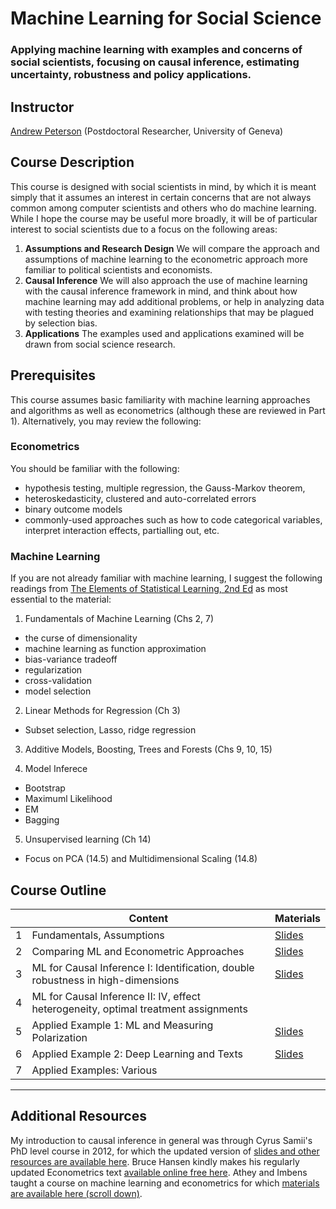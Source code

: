 # Machine Learning for Social Science #
### Applying machine learning with examples and concerns of social scientists, focusing on causal inference, estimating uncertainty, robustness and policy applications. ##


## Instructor ##

[Andrew Peterson](http://www.andrewjerelpeterson.com/ "Andrew Peterson") (Postdoctoral Researcher, University of Geneva)

## Course Description
This course is designed with social scientists in mind, by which it is meant simply that it assumes an interest in certain concerns that are not always common among computer scientists and others who do machine learning. While I hope the course may be useful more broadly, it will be of particular interest to social scientists due to a focus on the following areas:
1. **Assumptions and Research Design** We will compare the approach and assumptions of machine learning to the econometric approach more familiar to political scientists and economists.
2. **Causal Inference** We will also approach the use of machine learning with the causal inference framework in mind, and think about how machine learning may add additional problems, or help in analyzing data with testing theories and examining relationships that may be plagued by selection bias.
3. **Applications** The examples used and applications examined will be drawn from social science research.


## Prerequisites ##

This course assumes basic familiarity with machine learning approaches and algorithms as well as econometrics (although these are reviewed in Part 1). Alternatively, you may review the following:

### Econometrics ###
You should be familiar with the following:
- hypothesis testing, multiple regression, the Gauss-Markov theorem, 
- heteroskedasticity, clustered and auto-correlated errors
- binary outcome models
- commonly-used approaches such as how to code categorical variables, interpret interaction effects, partialling out, etc.

### Machine Learning ###
If you are not already familiar with machine learning, I suggest the following readings from [The Elements of Statistical Learning, 2nd Ed](https://web.stanford.edu/~hastie/ElemStatLearn/) as most essential to the material:

1. Fundamentals of Machine Learning (Chs 2, 7)
- the curse of dimensionality
- machine learning as function approximation
- bias-variance tradeoff
- regularization
- cross-validation
- model selection

2. Linear Methods for Regression (Ch 3)
- Subset selection, Lasso, ridge regression


3. Additive Models, Boosting, Trees and Forests (Chs 9, 10, 15)

4. Model Inferece
- Bootstrap
- Maximuml Likelihood
- EM
- Bagging

5. Unsupervised learning (Ch 14)
- Focus on PCA (14.5) and Multidimensional Scaling (14.8)

## Course Outline

|   |  Content                                | Materials |
|---|-----------------------------------------|-----------|
| 1 | Fundamentals, Assumptions               | [Slides](https://github.com/aristotle-tek/Machine_Learning_SS/blob/master/slides/ML_SS_01_handout.pdf) |
| 2 | Comparing ML and Econometric Approaches | [Slides](https://github.com/aristotle-tek/Machine_Learning_SS/blob/master/slides/ML_SS_02_handout.pdf) |
| 3 | ML for Causal Inference I: Identification, double robustness in high-dimensions               | [Slides](https://github.com/aristotle-tek/Machine_Learning_SS/blob/master/slides/ML_SS_03_handout.pdf)          |
| 4 | ML for Causal Inference II: IV, effect heterogeneity, optimal treatment assignments             |           |
| 5 | Applied Example 1: ML and Measuring Polarization | [Slides](https://github.com/aristotle-tek/Machine_Learning_SS/blob/master/slides/ML_SS_Application_1_handout.pdf) |
| 6 | Applied Example 2: Deep Learning and Texts | [Slides](https://github.com/aristotle-tek/Machine_Learning_SS/blob/master/slides/ML_SS_Application_2_handout.pdf) |
| 7 | Applied Examples: Various | |

---
## Additional Resources

My introduction to causal inference in general was through Cyrus Samii's PhD level course in 2012, for which the updated version of [slides and other resources are available here](http://cyrussamii.com/?page_id=2580). Bruce Hansen kindly makes his regularly updated Econometrics text [available online free here](https://www.ssc.wisc.edu/~bhansen/econometrics/). Athey and Imbens taught a course on machine learning and econometrics for which [materials are available here (scroll down)](https://www.aeaweb.org/conference/cont-ed/2018-webcasts).



